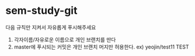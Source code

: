 # sem-study-git

다음 규칙만 지켜서 자유롭게 푸시해주세요
1. 각자이름/자유로운 이름으로 개인 브랜치를 딴다
2. master에 푸시되는 커밋은 개인 브랜치 머지만 허용한다.
ex) yeojin/test11
TEST